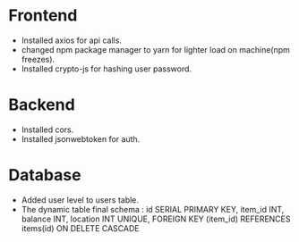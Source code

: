 # Frontend

* Installed axios for api calls.
* changed npm package manager to yarn for lighter load on machine(npm freezes).
* Installed crypto-js for hashing user password.

# Backend

* Installed cors.
* Installed jsonwebtoken for auth.


# Database

* Added user level to users table.
* The dynamic table final schema :
    id SERIAL PRIMARY KEY,
    item_id INT, 
    balance INT,
    location INT UNIQUE,
    FOREIGN KEY (item_id) REFERENCES items(id) ON DELETE CASCADE
